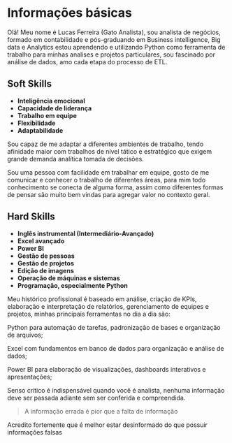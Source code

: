 # Informações básicas
Olá! Meu nome é Lucas Ferreira (Gato Analista), 
sou analista de negócios, 
formado em contabilidade e pós-graduando em Business intelligence, Big data e Analytics
estou aprendendo e utilizando Python como ferramenta de trabalho para minhas analises e projetos particulares, 
sou fascinado por análise de dados, amo cada etapa do processo de ETL.

## Soft Skills
  - **Inteligência emocional**
  - **Capacidade de liderança**
  - **Trabalho em equipe**
  - **Flexibilidade**
  - **Adaptabilidade**

Sou capaz de me adaptar a diferentes ambientes de trabalho,
tendo afinidade maior com trabalhos de nível tático e estratégico que exigem grande demanda analítica tomada de decisões. 

Sou uma pessoa com facilidade em trabalhar em equipe, 
gosto de me comunicar e conhecer o trabalho de diferentes áreas, 
para mim todo conhecimento se conecta de alguma forma, 
assim como diferentes formas de pensar são muito bem vindas para agregar valor no contexto geral.

## Hard Skills
  - **Inglês instrumental (Intermediário-Avançado)**
  - **Excel avançado**
  - **Power BI**
  - **Gestão de pessoas**
  - **Gestão de projetos**
  - **Edição de imagens**
  - **Operação de máquinas e sistemas**
  - **Programação, especialmente Python**

Meu histórico profissional é baseado em análise, criação de KPIs, elaboração e interpretação de relatórios, gerenciamento de equipes e projetos,
minhas principais ferramentas no dia a dia são:

Python para automação de tarefas, padronização de bases e organização de arquivos;

Excel com fundamentos em banco de dados para organização e análise de dados;

Power BI para elaboração de visualizações, dashboards interativos e apresentações;

Senso crítico é indispensável quando você é analista, nenhuma informação deve ser passada adiante sem ser conferida e compreendida.
>A informação errada é pior que a falta de informação

Acredito fortemente que é melhor estar desinformado do que possuir informações falsas
